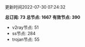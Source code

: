 更新时间2022-07-30 07:24:32

**总订阅: 73**
**总节点: 1667**
**有效节点: 390**
- v2ray节点: 51
- ss节点: 284
- trojan节点: 55
